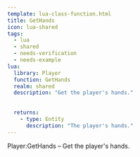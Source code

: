 ```yaml
---
template: lua-class-function.html
title: GetHands
icon: lua-shared
tags:
  - lua
  - shared
  - needs-verification
  - needs-example
lua:
  library: Player
  function: GetHands
  realm: shared
  description: "Get the player's hands."
  
  
  returns:
    - type: Entity
      description: "The player's hands."
---
```


<div class="lua__search__keywords">
Player:GetHands &#x2013; Get the player's hands.
</div>
